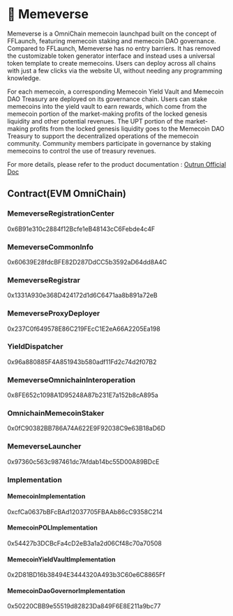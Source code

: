# 🤩 Memeverse

Memeverse is a OmniChain memecoin launchpad built on the concept of FFLaunch, featuring memecoin staking and memecoin DAO governance. Compared to FFLaunch, Memeverse has no entry barriers. It has removed the customizable token generator interface and instead uses a universal token template to create memecoins. Users can deploy across all chains with just a few clicks via the website UI, without needing any programming knowledge.

For each memecoin, a corresponding Memecoin Yield Vault and Memecoin DAO Treasury are deployed on its governance chain. Users can stake memecoins into the yield vault to earn rewards, which come from the memecoin portion of the market-making profits of the locked genesis liquidity and other potential revenues. The UPT portion of the market-making profits from the locked genesis liquidity goes to the Memecoin DAO Treasury to support the decentralized operations of the memecoin community. Community members participate in governance by staking memecoins to control the use of treasury revenues.

For more details, please refer to the product documentation : [Outrun Official Doc](https://outrun.gitbook.io/doc "Outrun Official Doc")

## Contract(EVM OmniChain)

### MemeverseRegistrationCenter

0x6B91e310c2884f12Bcfe1eB48143cC6Febde4c4F

### MemeverseCommonInfo

0x60639E28fdcBFE82D287DdCC5b3592aD64dd8A4C

### MemeverseRegistrar

0x1331A930e368D424172d1d6C6471aa8b891a72eB

### MemeverseProxyDeployer

0x237C0f649578E86C219FEcC1E2eA66A2205Ea198

### YieldDispatcher

0x96a880885F4A851943b580adf11Fd2c74d2f07B2

### MemeverseOmnichainInteroperation

0x8FE652c1098A1D95248A87b231E7a152b8cA895a

### OmnichainMemecoinStaker

0x0fC90382BB786A74A622E9F92038C9e63B18aD6D

### MemeverseLauncher

0x97360c563c987461dc7Afdab14bc55D00A89BDcE

### Implementation

#### MemecoinImplementation

0xcfCa0637bBFcBAd12037705FBAAb86cC9358C214

#### MemecoinPOLImplementation

0x54427b3DCBcFa4cD2eB3a1a2d06Cf48c70a70508

#### MemecoinYieldVaultImplementation

0x2D81BD16b38494E3444320A493b3C60e6C8865Ff

#### MemecoinDaoGovernorImplementation

0x50220CBB9e55519d82823Da849F6E8E211a9bc77
